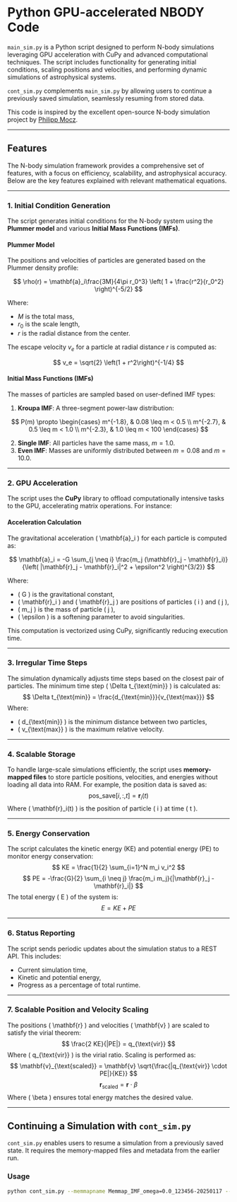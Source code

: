 # Python GPU-accelerated NBODY Code

`main_sim.py` is a Python script designed to perform N-body simulations leveraging GPU acceleration with CuPy and advanced computational techniques. The script includes functionality for generating initial conditions, scaling positions and velocities, and performing dynamic simulations of astrophysical systems.

`cont_sim.py` complements `main_sim.py` by allowing users to continue a previously saved simulation, seamlessly resuming from stored data.

This code is inspired by the excellent open-source N-body simulation project by [Philipp Mocz](https://github.com/pmocz/nbody-python).

---

## Features

The N-body simulation framework provides a comprehensive set of features, with a focus on efficiency, scalability, and astrophysical accuracy. Below are the key features explained with relevant mathematical equations.

---

### 1. **Initial Condition Generation**
The script generates initial conditions for the N-body system using the **Plummer model** and various **Initial Mass Functions (IMFs)**.

#### Plummer Model
The positions and velocities of particles are generated based on the Plummer density profile:

$$
\rho(r) = \mathbf{a}_i\frac{3M}{4\pi r_0^3} \left( 1 + \frac{r^2}{r_0^2} \right)^{-5/2}
$$

Where:
- $M$ is the total mass,
- $r_0$ is the scale length,
- $r$ is the radial distance from the center.

The escape velocity $v_e$ for a particle at radial distance $r$ is computed as:

$$
v_e = \sqrt{2} \left(1 + r^2\right)^{-1/4}
$$

#### Initial Mass Functions (IMFs)
The masses of particles are sampled based on user-defined IMF types:
1. **Kroupa IMF**: A three-segment power-law distribution:

$$
P(m) \propto 
\begin{cases} 
m^{-1.8}, & 0.08 \leq m < 0.5 \\
m^{-2.7}, & 0.5 \leq m < 1.0 \\
m^{-2.3}, & 1.0 \leq m < 100 
\end{cases}
$$

2. **Single IMF**: All particles have the same mass, $m = 1.0$.
3. **Even IMF**: Masses are uniformly distributed between $m = 0.08$ and $m = 10.0$.

---

### 2. **GPU Acceleration**
The script uses the **CuPy** library to offload computationally intensive tasks to the GPU, accelerating matrix operations. For instance:

#### Acceleration Calculation
The gravitational acceleration \( \mathbf{a}_i \) for each particle is computed as:

$$
\mathbf{a}_i = -G \sum_{j \neq i} \frac{m_j (\mathbf{r}_j - \mathbf{r}_i)}{\left( |\mathbf{r}_j - \mathbf{r}_i|^2 + \epsilon^2 \right)^{3/2}}
$$

Where:
- \( G \) is the gravitational constant,
- \( \mathbf{r}_i \) and \( \mathbf{r}_j \) are positions of particles \( i \) and \( j \),
- \( m_j \) is the mass of particle \( j \),
- \( \epsilon \) is a softening parameter to avoid singularities.

This computation is vectorized using CuPy, significantly reducing execution time.

---

### 3. **Irregular Time Steps**
The simulation dynamically adjusts time steps based on the closest pair of particles. The minimum time step \( \Delta t_{\text{min}} \) is calculated as:
$$
\Delta t_{\text{min}} = \frac{d_{\text{min}}}{v_{\text{max}}}
$$
Where:
- \( d_{\text{min}} \) is the minimum distance between two particles,
- \( v_{\text{max}} \) is the maximum relative velocity.

---

### 4. **Scalable Storage**
To handle large-scale simulations efficiently, the script uses **memory-mapped files** to store particle positions, velocities, and energies without loading all data into RAM. For example, the position data is saved as:
$$
\text{pos\_save}[i, :, t] = \mathbf{r}_i(t)
$$
Where \( \mathbf{r}_i(t) \) is the position of particle \( i \) at time \( t \).

---

### 5. **Energy Conservation**
The script calculates the kinetic energy (KE) and potential energy (PE) to monitor energy conservation:
$$
KE = \frac{1}{2} \sum_{i=1}^N m_i v_i^2
$$
$$
PE = -\frac{G}{2} \sum_{i \neq j} \frac{m_i m_j}{|\mathbf{r}_j - \mathbf{r}_i|}
$$
The total energy \( E \) of the system is:
$$
E = KE + PE
$$

---

### 6. **Status Reporting**
The script sends periodic updates about the simulation status to a REST API. This includes:
- Current simulation time,
- Kinetic and potential energy,
- Progress as a percentage of total runtime.

---

### 7. **Scalable Position and Velocity Scaling**
The positions \( \mathbf{r} \) and velocities \( \mathbf{v} \) are scaled to satisfy the virial theorem:
$$
\frac{2 KE}{|PE|} = q_{\text{vir}}
$$
Where \( q_{\text{vir}} \) is the virial ratio. Scaling is performed as:
$$
\mathbf{v}_{\text{scaled}} = \mathbf{v} \sqrt{\frac{|q_{\text{vir}} \cdot PE|}{KE}}
$$
$$
\mathbf{r}_{\text{scaled}} = \mathbf{r} \cdot \beta
$$
Where \( \beta \) ensures total energy matches the desired value.

---

## Continuing a Simulation with `cont_sim.py`

`cont_sim.py` enables users to resume a simulation from a previously saved state. It requires the memory-mapped files and metadata from the earlier run.

### Usage
```bash
python cont_sim.py --memmapname Memmap_IMF_omega=0.0_123456-20250117 --metadataname metadata.pkl --tstart 10 --tend 20 --storeinterval 40 --scalefactor 0.4 --softening 0.1
